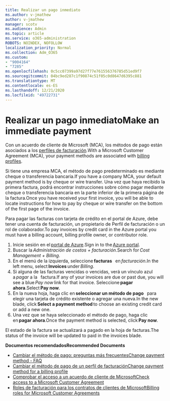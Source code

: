 ```yaml
---
title: Realizar un pago inmediato
ms.author: v-jmathew
author: v-jmathew
manager: scotv
ms.audience: Admin
ms.topic: article
ms.service: o365-administration
ROBOTS: NOINDEX, NOFOLLOW
localization_priority: Normal
ms.collection: Adm_O365
ms.custom:
- "9004164"
- "7285"
ms.openlocfilehash: 0c5cc07399a97d27f77e761556376785d51ed9f7
ms.sourcegitcommit: 04bc9ed287c1f90874c51f05c0d8647d6395c881
ms.translationtype: MT
ms.contentlocale: es-ES
ms.lasthandoff: 12/21/2020
ms.locfileid: "49722731"
---
```

# <a name="make-an-immediate-payment"></a><span data-ttu-id="bd30b-102">Realizar un pago inmediato</span><span class="sxs-lookup"><span data-stu-id="bd30b-102">Make an immediate payment</span></span>

<span data-ttu-id="bd30b-103">Con un acuerdo de cliente de Microsoft (MCA), los métodos de pago están asociados a los [perfiles de facturación](https://docs.microsoft.com/azure/billing/billing-how-to-change-credit-card?WT.mc_id=Portal-Microsoft_Azure_Support#change-payment-method-for-a-billing-profile).</span><span class="sxs-lookup"><span data-stu-id="bd30b-103">With a Microsoft Customer Agreement (MCA), your payment methods are associated with [billing profiles](https://docs.microsoft.com/azure/billing/billing-how-to-change-credit-card?WT.mc_id=Portal-Microsoft_Azure_Support#change-payment-method-for-a-billing-profile).</span></span>

<span data-ttu-id="bd30b-104">Si tiene una empresa MCA, el método de pago predeterminado es mediante cheque o transferencia bancaria.</span><span class="sxs-lookup"><span data-stu-id="bd30b-104">If you have a company MCA, your default payment method is by cheque or wire transfer.</span></span> <span data-ttu-id="bd30b-105">Una vez que haya recibido la primera factura, podrá encontrar instrucciones sobre cómo pagar mediante cheque o transferencia bancaria en la parte inferior de la primera página de la factura.</span><span class="sxs-lookup"><span data-stu-id="bd30b-105">Once you have received your first invoice, you will be able to locate instructions for how to pay by cheque or wire transfer on the bottom of the first page of the invoice.</span></span>

<span data-ttu-id="bd30b-106">Para pagar las facturas con tarjeta de crédito en el portal de Azure, debe tener una cuenta de facturación, un propietario de Perfil de facturación o un rol de colaborador.</span><span class="sxs-lookup"><span data-stu-id="bd30b-106">To pay invoices by credit card in the Azure portal you must have a billing account, billing profile owner, or contributor role.</span></span>

1. <span data-ttu-id="bd30b-107">Inicie sesión en el [portal de Azure](https://portal.azure.com/).</span><span class="sxs-lookup"><span data-stu-id="bd30b-107">Sign in to the [Azure portal](https://portal.azure.com/).</span></span>
2. <span data-ttu-id="bd30b-108">Buscar la *Administración de costos + facturación*.</span><span class="sxs-lookup"><span data-stu-id="bd30b-108">Search for *Cost Management + Billing*.</span></span>
3. <span data-ttu-id="bd30b-109">En el menú de la izquierda, seleccione **facturas**   en *facturación*.</span><span class="sxs-lookup"><span data-stu-id="bd30b-109">In the left menu, select **Invoices** under *Billing*.</span></span>
4. <span data-ttu-id="bd30b-110">Si alguna de las facturas vencidas o vencidas, verá un vínculo azul a *pagar* a la   factura.</span><span class="sxs-lookup"><span data-stu-id="bd30b-110">If any of your invoices are due or past due, you will see a blue *Pay now* link for that invoice.</span></span> <span data-ttu-id="bd30b-111">Seleccione **pagar ahora**.</span><span class="sxs-lookup"><span data-stu-id="bd30b-111">Select **Pay now**.</span></span>
5. <span data-ttu-id="bd30b-112">En la nueva hoja, haga clic en **seleccionar un método de pago**   para elegir una tarjeta de crédito existente o agregar una nueva.</span><span class="sxs-lookup"><span data-stu-id="bd30b-112">In the new blade, click **Select a payment method** to choose an existing credit card or add a new one.</span></span>
6. <span data-ttu-id="bd30b-113">Una vez que se haya seleccionado el método de pago, haga clic en **pagar ahora**.</span><span class="sxs-lookup"><span data-stu-id="bd30b-113">Once the payment method is selected, click **Pay now**.</span></span>

<span data-ttu-id="bd30b-114">El estado de la factura se actualizará a pagado en la hoja de facturas.</span><span class="sxs-lookup"><span data-stu-id="bd30b-114">The status of the invoice will be updated to paid in the invoices blade.</span></span>

<span data-ttu-id="bd30b-115">**Documentos recomendados**</span><span class="sxs-lookup"><span data-stu-id="bd30b-115">**Recommended Documents**</span></span>

- [<span data-ttu-id="bd30b-116">Cambiar el método de pago: preguntas más frecuentes</span><span class="sxs-lookup"><span data-stu-id="bd30b-116">Change payment method - FAQ</span></span>](https://docs.microsoft.com/azure/billing/billing-how-to-change-credit-card?WT.mc_id=Portal-Microsoft_Azure_Support#frequently-asked-questions)
- [<span data-ttu-id="bd30b-117">Cambiar el método de pago de un perfil de facturación</span><span class="sxs-lookup"><span data-stu-id="bd30b-117">Change payment method for a billing profile</span></span>](https://docs.microsoft.com/azure/cost-management-billing/manage/change-credit-card?WT.mc_id=Portal-Microsoft_Azure_Support#manage-credit-cards-for-a-microsoft-customer-agreement)
- [<span data-ttu-id="bd30b-118">Comprobar el acceso a un acuerdo de cliente de Microsoft</span><span class="sxs-lookup"><span data-stu-id="bd30b-118">Check access to a Microsoft Customer Agreement</span></span>](https://docs.microsoft.com/azure/cost-management-billing/manage/change-credit-card?WT.mc_id=Portal-Microsoft_Azure_Support%22%20%5Cl%20%22manage-credit-cards-for-a-microsoft-customer-agreement%22%20%5Ct%20%22_blank#check-the-type-of-your-account)
- [<span data-ttu-id="bd30b-119">Roles de facturación para los contratos de clientes de Microsoft</span><span class="sxs-lookup"><span data-stu-id="bd30b-119">Billing roles for Microsoft Customer Agreements</span></span>](https://docs.microsoft.com/azure/cost-management-billing/manage/understand-mca-roles)
